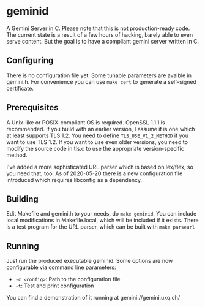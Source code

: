 # geminid
A Gemini Server in C. Please note that this is not production-ready code.
The current state is a result of a few hours of hacking, barely able to even
serve content. But the goal is to have a compliant gemini server written in C.

## Configuring

There is no configuration file yet. Some tunable parameters are avaible in
gemini.h. For convenience you can use `make cert` to generate a self-signed
certificate.

## Prerequisites
A Unix-like or POSIX-compliant OS is required. OpenSSL 1.1.1 is recommended. If you build with an earlier version, I assume it is one which at least supports TLS 1.2. You need to define `TLS_USE_V1_2_METHOD` if you want to use TLS 1.2. If you want to use even older versions, you need to modify the source code in tls.c to use the appropriate version-specific method.

I've added a more sophisticated URL parser which is based on lex/flex, so you need that, too. As of 2020-05-20 there is a new configuration file introduced which requires libconfig as a dependency.

## Building
Edit Makefile and gemini.h to your needs, do `make geminid`. You can include local modifications in Makefile.local, which will be included if it exists. There is a test program for the URL parser, which can be built with `make parseurl`

## Running
Just run the produced executable geminid. Some options are now configurable via command line parameters:
- `-c <config>`: Path to the configuration file
- `-t`: Test and print configuration

You can find a demonstration of it running at gemini://gemini.uxq.ch/
